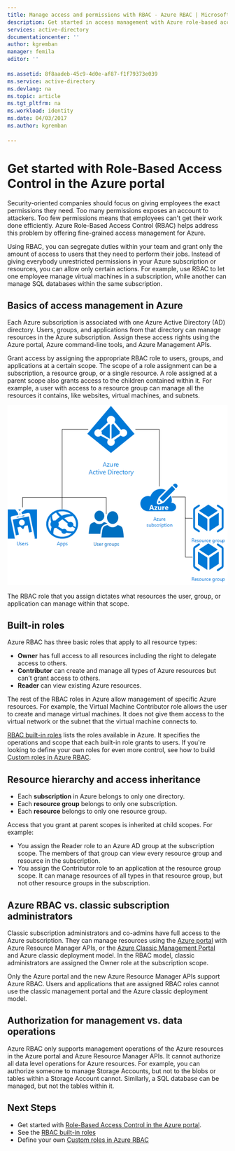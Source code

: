 ```yaml
---
title: Manage access and permissions with RBAC - Azure RBAC | Microsoft Docs
description: Get started in access management with Azure role-based access control in the Azure Portal. Use role assignments to assign permissions in your directory.
services: active-directory
documentationcenter: ''
author: kgremban
manager: femila
editor: ''

ms.assetid: 8f8aadeb-45c9-4d0e-af87-f1f79373e039
ms.service: active-directory
ms.devlang: na
ms.topic: article
ms.tgt_pltfrm: na
ms.workload: identity
ms.date: 04/03/2017
ms.author: kgremban

---
```

# Get started with Role-Based Access Control in the Azure portal
Security-oriented companies should focus on giving employees the exact permissions they need. Too many permissions exposes an account to attackers. Too few permissions means that employees can't get their work done efficiently. Azure Role-Based Access Control (RBAC) helps address this problem by offering fine-grained access management for Azure.

Using RBAC, you can segregate duties within your team and grant only the amount of access to users that they need to perform their jobs. Instead of giving everybody unrestricted permissions in your Azure subscription or resources, you can allow only certain actions. For example, use RBAC to let one employee manage virtual machines in a subscription, while another can manage SQL databases within the same subscription.

## Basics of access management in Azure
Each Azure subscription is associated with one Azure Active Directory (AD) directory. Users, groups, and applications from that directory can manage resources in the Azure subscription. Assign these access rights using the Azure portal, Azure command-line tools, and Azure Management APIs.

Grant access by assigning the appropriate RBAC role to users, groups, and applications at a certain scope. The scope of a role assignment can be a subscription, a resource group, or a single resource. A role assigned at a parent scope also grants access to the children contained within it. For example, a user with access to a resource group can manage all the resources it contains, like websites, virtual machines, and subnets.

![Relationship between Azure Active Directory elements - diagram](./media/role-based-access-control-what-is/rbac_aad.png)

The RBAC role that you assign dictates what resources the user, group, or application can manage within that scope.

## Built-in roles
Azure RBAC has three basic roles that apply to all resource types:

- **Owner** has full access to all resources including the right to delegate access to others.
- **Contributor** can create and manage all types of Azure resources but can’t grant access to others.
- **Reader** can view existing Azure resources.

The rest of the RBAC roles in Azure allow management of specific Azure resources. For example, the Virtual Machine Contributor role allows the user to create and manage virtual machines. It does not give them access to the virtual network or the subnet that the virtual machine connects to.

[RBAC built-in roles](role-based-access-built-in-roles.md) lists the roles available in Azure. It specifies the operations and scope that each built-in role grants to users. If you're looking to define your own roles for even more control, see how to build [Custom roles in Azure RBAC](role-based-access-control-custom-roles.md).

## Resource hierarchy and access inheritance
- Each **subscription** in Azure belongs to only one directory.
- Each **resource group** belongs to only one subscription.
- Each **resource** belongs to only one resource group.

Access that you grant at parent scopes is inherited at child scopes. For example:

- You assign the Reader role to an Azure AD group at the subscription scope. The members of that group can view every resource group and resource in the subscription.
- You assign the Contributor role to an application at the resource group scope. It can manage resources of all types in that resource group, but not other resource groups in the subscription.

## Azure RBAC vs. classic subscription administrators
Classic subscription administrators and co-admins have full access to the Azure subscription. They can manage resources using the [Azure portal](https://portal.azure.cn) with Azure Resource Manager APIs, or the [Azure Classic Management Portal](https://manage.windowsazure.cn) and Azure classic deployment model. In the RBAC model, classic administrators are assigned the Owner role at the subscription scope.

Only the Azure portal and the new Azure Resource Manager APIs support Azure RBAC. Users and applications that are assigned RBAC roles cannot use the classic management portal and the Azure classic deployment model.

## Authorization for management vs. data operations
Azure RBAC only supports management operations of the Azure resources in the Azure portal and Azure Resource Manager APIs. It cannot authorize all data level operations for Azure resources. For example, you can authorize someone to manage Storage Accounts, but not to the blobs or tables within a Storage Account cannot. Similarly, a SQL database can be managed, but not the tables within it.

## Next Steps
- Get started with [Role-Based Access Control in the Azure portal](role-based-access-control-configure.md).
- See the [RBAC built-in roles](role-based-access-built-in-roles.md)
- Define your own [Custom roles in Azure RBAC](role-based-access-control-custom-roles.md)

